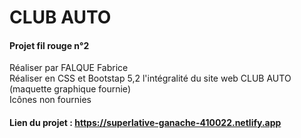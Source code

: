 # CLUB AUTO

#### Projet fil rouge n°2 

Réaliser par FALQUE Fabrice
<br>
Réaliser en CSS et Bootstap 5,2 l'intégralité du site web CLUB AUTO 
<br>
(maquette graphique fournie)
<br>
Icônes non fournies 
<br>

#### Lien du projet : https://superlative-ganache-410022.netlify.app

